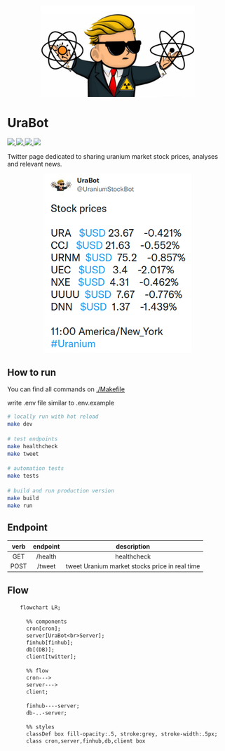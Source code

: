 <p align="center">
  <!-- cover image -->
  <img width="70%" src="https://raw.githubusercontent.com/victorabarros/ura-bot/main/assets/UraBot_profile01.png" />
</p>

# UraBot

<p>
  <!-- badgets -->
  <a href="https://www.easycron.com/">
    <img height="30px" src="https://www.easycron.com/apple-touch-icon-180x180.png" />
  </a>
  <a href="https://railway.app/">
    <img height="30px" src="https://railway.app/button.svg" />
  </a>
  <a href="https://customer.elephantsql.com/">
    <img height="30px" src="https://pbs.twimg.com/profile_images/2661035254/f1797e21af006ca889d3e5f39293fca1_400x400.png" />
  </a>
  <a href="https://codeclimate.com/github/victorabarros/ura-bot">
    <img src="https://api.codeclimate.com/v1/badges/a99a88d28ad37a79dbf6/maintainability" />
  </a>
</p>

Twitter page dedicated to sharing uranium market stock prices, analyses and relevant news.

<p align="center">
  <a href="https://twitter.com/UraniumStockBot/status/1470423280712654850">
    <img src="./assets/Tweet.png" />
    <!-- <img height="50px" src="https://upload.wikimedia.org/wikipedia/pt/thumb/3/3d/Twitter_logo_2012.svg/1200px-Twitter_logo_2012.svg.png" /> -->
  </a>
</p>

## How to run

You can find all commands on [./Makefile](https://github.com/victorabarros/ura-bot/blob/main/Makefile)

write .env file similar to .env.example

```sh
# locally run with hot reload
make dev

# test endpoints
make healthcheck
make tweet

# automation tests
make tests

# build and run production version
make build
make run
```

## Endpoint

|verb|endpoint|description|
|:-:|:-:|:-:|
|GET|/health|healthcheck|
|POST|/tweet|tweet Uranium market stocks price in real time|

## Flow

```mermaid
    flowchart LR;

      %% components
      cron[cron];
      server[UraBot<br>Server];
      finhub[finhub];
      db[(DB)];
      client[twitter];

      %% flow
      cron--->
      server--->
      client;

      finhub----server;
      db-..-server;

      %% styles
      classDef box fill-opacity:.5, stroke:grey, stroke-width:.5px;
      class cron,server,finhub,db,client box
```

<!--

Goal: From a side project to lear more about uranium industry and apply knolegment in programming to 1 thousend followers on twitter.

---

TODO:
  - https://github.com/victorabarros/ura-bot/issues/2
  - https://twitter.com/NuclearDorito/status/1503743597941862405
  - add code climate https://codeclimate.com/github/victorabarros/travel-routes-optimizer
  - add sponsoring https://www.google.com/search?channel=fs&client=ubuntu&q=how+add+sponsor+to+github+project https://victorabarros.herokuapp.com/wallet
  - diminuir frequencia de tweet p de hora em hora
  - explicity the delta from percentage. to avoid this mistake https://twitter.com/the_growler_man/status/1485679069199048714
  - move good Morning and Good Evenning message to query param: curl -X POST ${URL}tweet?prefixMessage="GoodMorning"&posfixMessage="Good Evenning"
  - write article: part 1 - first auto tweet serveless with finhub and tweet; part2 - cron and elephant sql (alternative to elephant is https://www.heroku.com/postgres (akita has a video) or https://fly.io/ or https://www.cockroachlabs.com/pricing/ or https://neon.tech/early-access/); part 3 - add query params and cron with goodmorning/evenning.
  - variation D-1 D-7 D-30 D-90 interaction => happy, money, sad, booom
  - add uranium/nuclear/energy icon 📉
  - improve body message (like https://twitter.com/DolarBipolar/status/1458801696017113093 https://twitter.com/precodobitcoin/status/1460951202531794951 https://twitter.com/precodobitcoin/status/1480313562291658760 https://twitter.com/hashdex/status/1481672773554610181 https://twitter.com/MercadoBitcoin/status/1493942572166832134 and add font/vendor)
  - tweet relevant news (understand what's better hour and schedule it)
- codecov https://app.codecov.io/gh/victorabarros/ura-bot
- CI
- integration tests - get QA credentials
- better https://github.com/FeedHive/twitter-api-client ?
- read https://www.infoq.com/news/2021/11/twitter-api-v2
- data supplier alternative https://alpaca.markets/
-->
